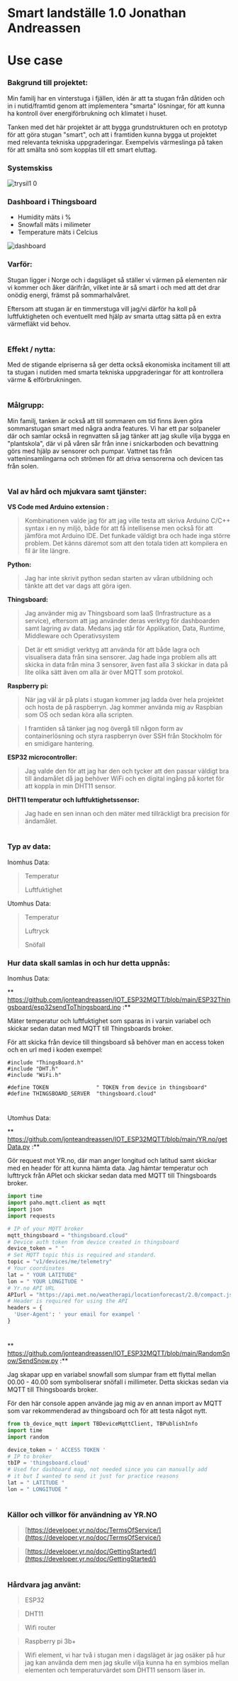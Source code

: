 # Smart landställe 1.0 Jonathan Andreassen

# Use case

### Bakgrund till projektet:

Min familj har en vinterstuga i fjällen, idén är att ta stugan från dåtiden och in i nutid/framtid genom att implementera "smarta" lösningar, för att kunna ha kontroll över energiförbrukning och klimatet i huset.

Tanken med det här projektet är att bygga grundstrukturen och en prototyp för att göra stugan "smart", och att i framtiden kunna bygga ut projektet med relevanta tekniska uppgraderingar. Exempelvis värmeslinga på taken för att smälta snö som kopplas till ett smart eluttag. 

### Systemskiss

![trysil1 0](https://user-images.githubusercontent.com/71496860/146353412-6750cb36-10e6-462f-97d0-63498579932e.jpg)


### Dashboard i Thingsboard
- Humidity mäts i %
- Snowfall mäts i milimeter
- Temperature mäts i Celcius

![dashboard](https://user-images.githubusercontent.com/71496860/146353433-65da705e-354b-4e1d-8d5f-600e4f47aee7.JPG)


### Varför:

Stugan ligger i Norge och i dagsläget så ställer vi värmen på elementen när vi kommer och åker därifrån, vilket inte är så smart i och med att det drar onödig energi, främst på sommarhalvåret.

Eftersom att stugan är en timmerstuga vill jag/vi därför ha koll på luftfuktigheten och eventuellt med hjälp av smarta uttag sätta på en extra värmefläkt vid behov.

#

### Effekt / nytta:

Med de stigande elpriserna så ger detta också ekonomiska incitament till att ta stugan i nutiden med smarta tekniska uppgraderingar för att kontrollera värme & elförbrukningen.

#

### Målgrupp:

Min familj, tanken är också att till sommaren om tid finns  även göra sommarstugan smart med några andra features. Vi har ett par solpaneler där och samlar också in regnvatten så jag tänker att jag skulle vilja bygga en "plantskola", där vi på våren sår från inne i snickarboden och bevattning görs med hjälp av sensorer och pumpar. Vattnet tas från vatteninsamlingarna och strömen för att driva sensorerna och devicen tas från solen.

# 

### Val av hård och mjukvara samt tjänster:

**VS Code med Arduino extension :** 

> Kombinationen valde jag för att jag ville testa att skriva Arduino C/C++ syntax i en ny miljö, både för att få intellisense men också för att jämföra mot Arduino IDE. Det  funkade väldigt bra och hade inga större problem. Det känns däremot som att den totala tiden att kompilera en fil är lite längre.

**Python:**

> Jag har inte skrivit python sedan starten av våran utbildning och tänkte att det var dags att göra igen.

**Thingsboard:**

> Jag använder mig av Thingsboard som IaaS (Infrastructure as a service), eftersom att jag använder deras verktyg för dashboarden samt lagring av data. Medans jag står för Applikation, Data, Runtime, Middleware och Operativsystem

> Det är ett smidigt verktyg att använda för att både lagra och visualisera data från sina sensorer. Jag hade inga problem alls att skicka in data från mina 3 sensorer, även fast alla 3 skickar in data på lite olika sätt även om alla är  över MQTT som protokol.

**Raspberry pi:**

> När jag väl är på plats i stugan kommer jag ladda över hela projektet och hosta de på raspberryn. Jag kommer använda mig av Raspbian som OS och sedan köra alla scripten.

> I framtiden så tänker jag nog övergå till någon form av containerlösning och styra raspberryn över SSH från Stockholm för en smidigare hantering.

**ESP32 microcontroller:**

> Jag valde den för att jag har den och tycker att den passar väldigt bra till ändamålet då jag behöver WiFi och en digital ingång på kortet för att koppla in min DHT11 sensor.

**DHT11 temperatur och luftfuktighetssensor:**

> Jag hade en sen innan och den mäter med tillräckligt bra precision för ändamålet.

# 

### Typ av data:

Inomhus Data:

>Temperatur
>
>Luftfuktighet 
>
Utomhus Data:

>Temperatur
>
>Luftryck 
>
>Snöfall
>
### Hur data skall samlas in och hur detta uppnås:

Inomhus Data:

** https://github.com/jonteandreassen/IOT_ESP32MQTT/blob/main/ESP32Thingsboard/esp32sendToThingsboard.ino :**

Mäter temperatur och luftfuktighet som sparas in i varsin variabel och skickar sedan datan med MQTT till Thingsboards broker.

För att skicka från device till thingsboard så behöver man en access token och en url med i koden exempel:

```arduino
#include "ThingsBoard.h"
#include "DHT.h"
#include "WiFi.h"

#define TOKEN               " TOKEN from device in thingsboard"
#define THINGSBOARD_SERVER  "thingsboard.cloud"
```
#

Utomhus Data:

** https://github.com/jonteandreassen/IOT_ESP32MQTT/blob/main/YR.no/getData.py :**

Gör request mot YR.no, där man anger longitud och latitud samt skickar med en header för att kunna hämta data. Jag hämtar temperatur och lufttryck från APIet och skickar sedan data med MQTT till Thingsboards broker.

```python
import time
import paho.mqtt.client as mqtt
import json
import requests

# IP of your MQTT broker
mqtt_thingsboard = "thingsboard.cloud"
# Device auth token from device created in thingsboard
device_token = " "
# Set MQTT topic this is required and standard.
topic = "v1/devices/me/telemetry"
# Your coordinates
lat = " YOUR LATITUDE"
lon = " YOUR LONGITUDE "
# Yr.no API URL
APIurl = "https://api.met.no/weatherapi/locationforecast/2.0/compact.json?lat={}&lon={}".format(lat, lon)
# Header is required for using the API
headers = {
  'User-Agent': ' your email for exampel '
}
```
#

** https://github.com/jonteandreassen/IOT_ESP32MQTT/blob/main/RandomSnow/SendSnow.py :**

Jag skapar upp en variabel snowfall som slumpar fram ett flyttal mellan 00.00 - 40.00 som symboliserar snöfall i millimeter. Detta skickas sedan via MQTT till Thingsboards broker.

För den här console appen använde jag mig av en annan import av MQTT som var rekommenderad av thingsboard och för att testa något nytt.

```python
from tb_device_mqtt import TBDeviceMqttClient, TBPublishInfo
import time
import random

device_token = ' ACCESS TOKEN '
# IP to broker
tbIP = 'thingsboard.cloud'
# Used for dashboard map, not needed since you can manually add
# it but I wanted to send it just for practice reasons
lat = " LATITUDE "
lon = " LONGITUDE "
```
#

### Källor och villkor för användning av YR.NO

> [https://developer.yr.no/doc/TermsOfService/](https://developer.yr.no/doc/TermsOfService/)
>

>[https://developer.yr.no/doc/GettingStarted/](https://developer.yr.no/doc/GettingStarted/)
>

#

### Hårdvara jag använt:

> ESP32
> 

> DHT11
> 

> Wifi router
> 

> Raspberry pi 3b+


> Wifi element, vi har två i stugan men i dagsläget är jag osäker på hur jag kan använda dem men jag skulle vilja kunna ha en symbios mellan
  elementen och temperaturvärdet som DHT11 sensorn läser in. 
> 
